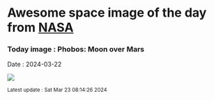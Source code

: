 
# Awesome space image of the day from [NASA](https://api.nasa.gov/)

### Today image : Phobos: Moon over Mars
Date : 2024-03-22

![](https://apod.nasa.gov/apod/image/2403/STSCI-MarsPhobosComp1024.jpg)

<small>Latest update : Sat Mar 23 08:14:26 2024</small>
        